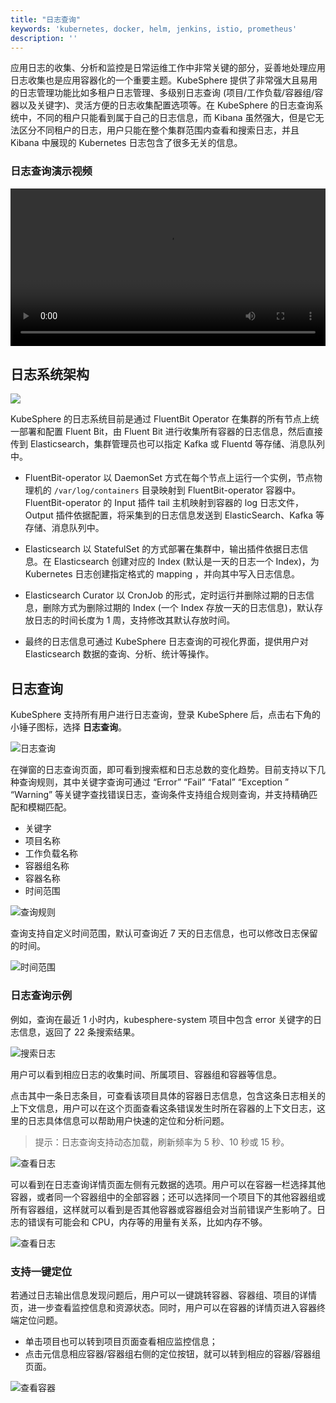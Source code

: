 ```yaml
---
title: "日志查询"
keywords: 'kubernetes, docker, helm, jenkins, istio, prometheus'
description: ''
---
```


应用日志的收集、分析和监控是日常运维工作中非常关键的部分，妥善地处理应用日志收集也是应用容器化的一个重要主题。KubeSphere 提供了非常强大且易用的日志管理功能比如多租户日志管理、多级别日志查询 (项目/工作负载/容器组/容器以及关键字)、灵活方便的日志收集配置选项等。在 KubeSphere 的日志查询系统中，不同的租户只能看到属于自己的日志信息，而 Kibana 虽然强大，但是它无法区分不同租户的日志，用户只能在整个集群范围内查看和搜索日志，并且 Kibana 中展现的 Kubernetes 日志包含了很多无关的信息。

### 日志查询演示视频

<video controls="controls" style="width: 100% !important; height: auto !important;">
  <source type="video/mp4" src="https://kubesphere-docs.pek3b.qingstor.com/video/kubesphere-log.mov">
</video>

## 日志系统架构

![](https://pek3b.qingstor.com/kubesphere-docs/png/20190623121834.png)

KubeSphere 的日志系统目前是通过 FluentBit Operator 在集群的所有节点上统一部署和配置 Fluent Bit，由 Fluent Bit 进行收集所有容器的日志信息，然后直接传到 Elasticsearch，集群管理员也可以指定 Kafka 或 Fluentd 等存储、消息队列中。

- FluentBit-operator 以 DaemonSet 方式在每个节点上运⾏⼀个实例，节点物理机的 `/var/log/containers` 目录映射到 FluentBit-operator 容器中。 FluentBit-operator 的 Input 插件 tail 主机映射到容器的 log 日志文件，Output 插件依据配置，将采集到的⽇志信息发送到 ElasticSearch、Kafka 等存储、消息队列中。

- Elasticsearch 以 StatefulSet 的方式部署在集群中，输出插件依据⽇志信息。在 Elasticsearch 创建对应的 Index (默认是⼀天的日志一个 Index)，为 Kubernetes ⽇志创建指定格式的 mapping ，并向其中写⼊日志信息。

- Elasticsearch Curator 以 CronJob 的形式，定时运行并删除过期的日志信息，删除方式为删除过期的 Index (⼀个 Index 存放⼀天的日志信息)，默认存放⽇志的时间⻓度为 1 周，支持修改其默认存放时间。

- 最终的日志信息可通过 KubeSphere 日志查询的可视化界面，提供用户对 Elasticsearch 数据的查询、分析、统计等操作。

## 日志查询

KubeSphere 支持所有用户进行日志查询，登录 KubeSphere 后，点击右下角的小锤子图标，选择 **日志查询**。

![日志查询](https://pek3b.qingstor.com/kubesphere-docs/png/20190308101943.png)

在弹窗的日志查询页面，即可看到搜索框和日志总数的变化趋势。目前支持以下几种查询规则，其中关键字查询可通过 “Error” “Fail” “Fatal” “Exception ” “Warning” 等关键字查找错误日志，查询条件支持组合规则查询，并支持精确匹配和模糊匹配。

- 关键字
- 项目名称
- 工作负载名称
- 容器组名称
- 容器名称
- 时间范围

![查询规则](https://pek3b.qingstor.com/kubesphere-docs/png/20190308102212.png)

查询支持自定义时间范围，默认可查询近 7 天的日志信息，也可以修改日志保留的时间。

![时间范围](https://pek3b.qingstor.com/kubesphere-docs/png/20190308102748.png)

### 日志查询示例

例如，查询在最近 1 小时内，kubesphere-system 项目中包含 error 关键字的日志信息，返回了 22 条搜索结果。

![搜索日志](https://pek3b.qingstor.com/kubesphere-docs/png/20190308103255.png)

用户可以看到相应日志的收集时间、所属项目、容器组和容器等信息。

点击其中一条日志条目，可查看该项目具体的容器日志信息，包含这条日志相关的上下文信息，用户可以在这个页面查看这条错误发生时所在容器的上下文日志，这里的日志具体信息可以帮助用户快速的定位和分析问题。

> 提示：日志查询支持动态加载，刷新频率为 5 秒、10 秒或 15 秒。

![查看日志](https://pek3b.qingstor.com/kubesphere-docs/png/20190308103440.png)

可以看到在日志查询详情页面左侧有元数据的选项。用户可以在容器一栏选择其他容器，或者同一个容器组中的全部容器；还可以选择同一个项目下的其他容器组或所有容器组，这样就可以看到是否其他容器或容器组会对当前错误产生影响了。日志的错误有可能会和 CPU，内存等的用量有关系，比如内存不够。

![查看日志](https://pek3b.qingstor.com/kubesphere-docs/png/20190409132112.png)

### 支持一键定位

若通过日志输出信息发现问题后，用户可以一键跳转容器、容器组、项目的详情页，进一步查看监控信息和资源状态。同时，用户可以在容器的详情页进入容器终端定位问题。

- 单击项目也可以转到项目页面查看相应监控信息；
- 点击元信息相应容器/容器组右侧的定位按钮，就可以转到相应的容器/容器组页面。

![查看容器](https://pek3b.qingstor.com/kubesphere-docs/png/20190409133307.png)




